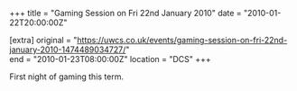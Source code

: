 +++
title = "Gaming Session on Fri 22nd January 2010"
date = "2010-01-22T20:00:00Z"

[extra]
original = "https://uwcs.co.uk/events/gaming-session-on-fri-22nd-january-2010-1474489034727/"    
end = "2010-01-23T08:00:00Z"
location = "DCS"
+++

First night of gaming this term.

